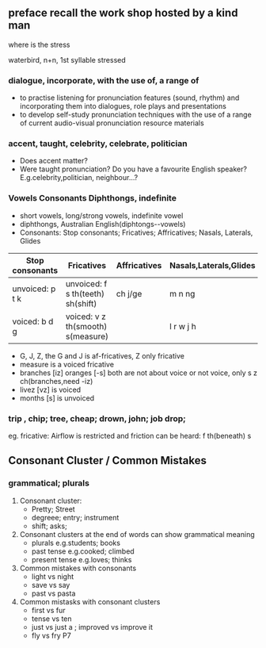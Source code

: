 ## preface recall the work shop hosted by a kind man
where is the stress

waterbird, n+n, 1st syllable stressed

### dialogue, incorporate, with the use of, a range of
- to practise listening for pronunciation features (sound, rhythm) and incorporating them into dialogues, role plays and presentations
- to develop self-study pronunciation techniques with the use of a range of current audio-visual pronunciation resource materials

### accent, taught, celebrity, celebrate, politician
- Does accent matter?
- Were taught pronunciation?
Do you have a favourite English speaker? E.g.celebrity,politician, neighbour...?

### Vowels Consonants Diphthongs, indefinite
- short vowels, long/strong vowels, indefinite vowel
- diphthongs, Australian English(diphtongs--vowels)
- Consonants: Stop consonants; Fricatives; Affricatives; Nasals, Laterals, Glides

|Stop consonants|Fricatives|Affricatives|Nasals,Laterals,Glides|
|---|---|---|---|
|unvoiced: p t k|unvoiced: f s th(teeth) sh(shift)|ch j/ge|m n ng|
|voiced: b d g|voiced: v z th(smooth) s(measure)||l r w j h|

- G, J, Z, the G and J is af-fricatives, Z only fricative
- measure is a voiced fricative
- branches [iz] oranges [-s] both are not about voice or not voice, only s z ch(branches,need -iz)
- livez [vz] is voiced
- months [s] is unvoiced
### trip , chip;  tree, cheap; drown, john; job drop;

eg. fricative: Airflow is restricted and friction can be heard: f th(beneath) s


## Consonant Cluster / Common Mistakes
### grammatical; plurals
1. Consonant cluster: 
    - Pretty; Street
    - degreee; entry; instrument
    - shift; asks;
1. Consonant clusters at the end of words can show grammatical meaning
    - plurals e.g.students; books
    - past tense e.g.cooked; climbed
    - present tense e.g.loves; thinks
1. Common mistakes with consonants
    - light vs night
    - save vs say
    - past vs pasta
1. Common mistasks with consonant clusters
    - first vs fur
    - tense vs ten
    - just vs just a ; improved vs improve it
    - fly vs fry
P7
